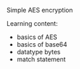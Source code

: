 Simple AES encryption

Learning content:
- basics of AES
- basics of base64
- datatype bytes
- match statement